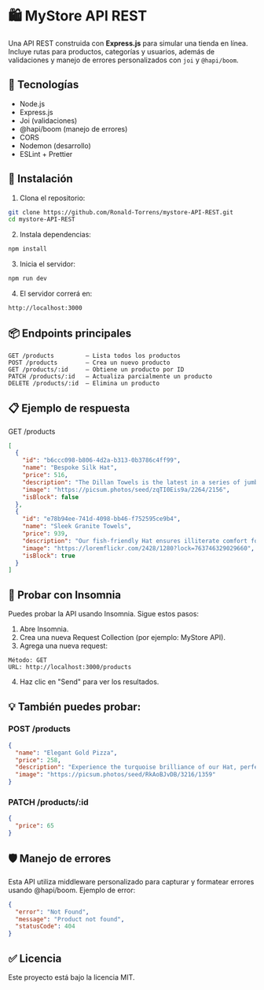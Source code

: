 # 🛍️ MyStore API REST

Una API REST construida con **Express.js** para simular una tienda en línea. Incluye rutas para productos, categorías y usuarios, además de validaciones y manejo de errores personalizados con `joi` y `@hapi/boom`.

## 🚀 Tecnologías

- Node.js
- Express.js
- Joi (validaciones)
- @hapi/boom (manejo de errores)
- CORS
- Nodemon (desarrollo)
- ESLint + Prettier

## 🔧 Instalación

1. Clona el repositorio:

```bash
git clone https://github.com/Ronald-Torrens/mystore-API-REST.git
cd mystore-API-REST
```

2. Instala dependencias:

```bash
npm install
```

3. Inicia el servidor:

```bash
npm run dev
```

4. El servidor correrá en:

```bash
http://localhost:3000
```

## 📦 Endpoints principales

```http
GET /products         – Lista todos los productos
POST /products        – Crea un nuevo producto
GET /products/:id     – Obtiene un producto por ID
PATCH /products/:id   – Actualiza parcialmente un producto
DELETE /products/:id  – Elimina un producto
```

## 📋 Ejemplo de respuesta

GET /products

```json
[
  {
    "id": "b6ccc098-b806-4d2a-b313-0b3786c4ff99",
    "name": "Bespoke Silk Hat",
    "price": 516,
    "description": "The Dillan Towels is the latest in a series of jumbo products from Haley Inc",
    "image": "https://picsum.photos/seed/zqTI0Eis9a/2264/2156",
    "isBlock": false
  },
  {
    "id": "e78b94ee-741d-4098-bb46-f752595ce9b4",
    "name": "Sleek Granite Towels",
    "price": 939,
    "description": "Our fish-friendly Hat ensures illiterate comfort for your pets",
    "image": "https://loremflickr.com/2428/1280?lock=763746329029660",
    "isBlock": true
  }
]
```

## 🧪 Probar con Insomnia

Puedes probar la API usando Insomnia. Sigue estos pasos:

1. Abre Insomnia.
2. Crea una nueva Request Collection (por ejemplo: MyStore API).
3. Agrega una nueva request:

```http
Método: GET
URL: http://localhost:3000/products
```

4. Haz clic en "Send" para ver los resultados.

## 💡 También puedes probar:

### POST /products

```json
{
  "name": "Elegant Gold Pizza",
  "price": 258,
  "description": "Experience the turquoise brilliance of our Hat, perfect for needy environments",
  "image": "https://picsum.photos/seed/RkAoBJvDB/3216/1359"
}
```

### PATCH /products/:id

```json
{
  "price": 65
}
```

## 🛡️ Manejo de errores

Esta API utiliza middleware personalizado para capturar y formatear errores usando @hapi/boom. Ejemplo de error:

```json
{
  "error": "Not Found",
  "message": "Product not found",
  "statusCode": 404
}
```

## ✅ Licencia

Este proyecto está bajo la licencia MIT.

